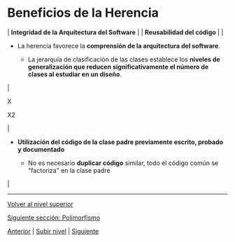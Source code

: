 # Beneficios de la Herencia







| 
**Integridad de la Arquitectura del Software**
 |  | 
**Reusabilidad del código**
 |
| 
* La herencia favorece la **comprensión de la arquitectura del software**.


	+ La jerarquía de clasificación de las clases establece los **niveles de generalización que reducen significativamente el número de clases al estudiar en un diseño**.



 | 

X




X2

 | 
* **Utilización del código de la clase padre previamente escrito, probado y documentado**


	+ No es necesario **duplicar código** similar, todo el código común se "factoriza" en la clase padre



 |


---

[Volver al nivel superior](../README.md)

[Siguiente sección: Polimorfismo](../u7polymorphism/README.md)


[Anterior](../u5inheritanceLimitations/README.md) | [Subir nivel](../README.md) | [Siguiente](../u7polymorphism/README.md)
